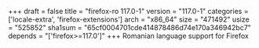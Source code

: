 +++
draft = false
title = "firefox-ro 117.0-1"
version = "117.0-1"
categories = ['locale-extra', 'firefox-extensions']
arch = "x86_64"
size = "471492"
usize = "525852"
sha1sum = "65cf0004701cde414878486d74e170a346942bc7"
depends = "['firefox>=117.0']"
+++
Romanian language support for Firefox